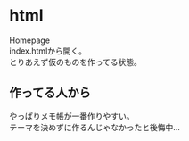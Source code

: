 # html  
Homepage  
index.htmlから開く。  
とりあえず仮のものを作ってる状態。  

## 作ってる人から  
やっぱりメモ帳が一番作りやすい。  
テーマを決めずに作るんじゃなかったと後悔中...